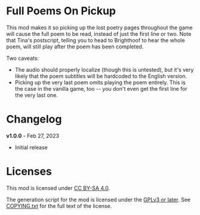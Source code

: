 Full Poems On Pickup
====================

This mod makes it so picking up the lost poetry pages throughout the game will
cause the full poem to be read, instead of just the first line or two.  Note
that Tina's postscript, telling you to head to Brighthoof to hear the whole
poem, will still play after the poem has been completed.

Two caveats:
* The audio should properly localize (though this is untested), but it's very
  likely that the poem subtitles will be hardcoded to the English version.
* Picking up the very last poem omits playing the poem entirely.  This is
  the case in the vanilla game, too -- you don't even get the first line
  for the very last one.

Changelog
=========

**v1.0.0** - Feb 27, 2023
 * Initial release
 
Licenses
========

This mod is licensed under [CC BY-SA 4.0](https://creativecommons.org/licenses/by-sa/4.0/).

The generation script for the mod is licensed under the
[GPLv3 or later](https://www.gnu.org/licenses/quick-guide-gplv3.html).
See [COPYING.txt](../../COPYING.txt) for the full text of the license.

